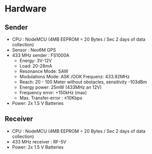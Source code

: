 # Hardware

## Sender

- CPU : NodeMCU (4MB EEPROM = 20 Bytes / Sec 2 days of data collection)
- Sensor : Neo6M GPS
- 433 MHz sender : FS1000A
  - Energy: 3V-12V
  - Load: 20-28mA
  - Resonance Mode: SAW
  - Modulations Mode: ASK /OOK Frequenz: 433.92MHz
  - Reach: 20 - 100 Meter without obstacles, sensitivity -103dBm
  - Energy power: 25mW (433MHz an 12V)
  - Frequency error: +150kHz (max)
  - Max. Transfer-error : ≤10Kbps
- Power: 2x 1.5 V Batteries

## Receiver
- CPU : NodeMCU (4MB EEPROM = 20 Bytes / Sec 2 days of data collection)
- 433 MHz receiver : RF-5V
- Power: 2x 1.5 V Batteries
